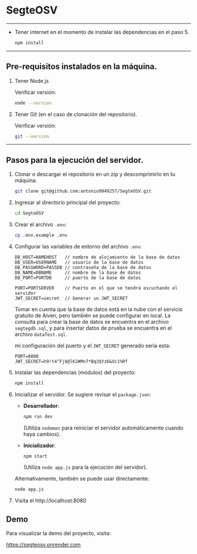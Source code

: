 # SegteOSV
---

- Tener internet en el momento de instalar las dependencias en el paso 5.
    
    ```bash
    npm install
    
    ```
    

---

## Pre-requisitos instalados en la máquina.

1. Tener Node.js
    
    Verificar versión:
    
    ```bash
    node --version
    
    ```
    
2. Tener Git (en el caso de clonación del repositorio).
    
    Verificar versión:
    
    ```bash
    git --version
    
    ```
    

---

## Pasos para la ejecución del servidor.

1. Clonar o descargar el repositorio en un zip y descomprimirlo en tu máquina.
    
    ```bash
    git clone git@github.com:antonio9949257/SegteOSV.git
    ```

2. Ingresar al directorio principal del proyecto:
    
    ```bash
    cd SegteOSV
    
    ```
    
3. Crear el archivo `.env`:
    
    ```bash
    cp .env.example .env
    
    ```
    
4. Configurar las variables de entorno del archivo `.env`:
    
    ```
    DB_HOST=NAMEHOST   // nombre de alojamiento de la base de datos
    DB_USER=USERNAME   // usuario de la base de datos
    DB_PASSWORD=PASSDB // contraseña de la base de datos
    DB_NAME=DBNAME     // nombre de la base de datos
    DB_PORT=PORTDB     // puerto de la base de datos
    
    PORT=PORTSERVER    // Puerto en el que se tendrá escuchando el servidor
    JWT_SECRET=secret  // Generar un JWT_SECRET
    
    ```
    
    Tomar en cuenta que la base de datos está en la nube con el servicio gratuito de Aiven, pero también se puede configurar en local. La consulta para crear la base de datos se encuentra en el archivo `segtegdb.sql`, y para insertar datos de prueba se encuentra en el archivo `dataTest.sql`.
    
    mi configuración del puerto y el `JWT_SECRET` generado sería esta:
    
    ```
    PORT=8080
    JWT_SECRET=h9!t4^Fj8@lK2#Mn7*Bq3$Yz6&Vc1%Rf
    
    ```
    
5. Instalar las dependencias (módulos) del proyecto:
    
    ```bash
    npm install
    
    ```
    
6. Inicializar el servidor. Se sugiere revisar el `package.json`:
    - **Desarrollador**:
        
        ```bash
        npm run dev
        
        ```
        
        (Utiliza `nodemon` para reiniciar el servidor automáticamente cuando haya cambios).
        
    - **Inicializador**:
        
        ```bash
        npm start
        
        ```
        
        (Utiliza `node app.js` para la ejecución del servidor).
        
    
    Alternativamente, también se puede usar directamente:
    
    ```bash
    node app.js
    ```
7. Visita el http://localhost:8080
## Demo

Para visualizar la demo del proyecto, visita:

https://segteosv.onrender.com